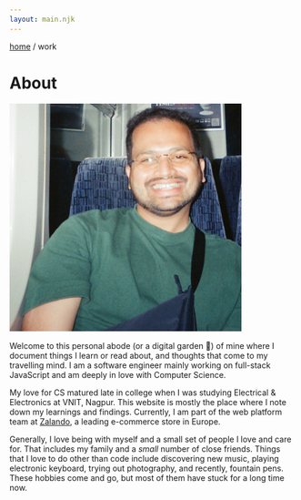 ```yaml
---
layout: main.njk
---
```


<span>
    <a href="/">home</a>
    <span>/</span>
    <span>work</span>
</span>
<h1 style="text-align: left">About</h1>

<img src="/img/mk_profile.png" height="400">

Welcome to this personal abode (or a digital garden 🌱) of mine where I document things I learn or read about, and thoughts that come to my travelling mind. I am a software engineer mainly working on full-stack JavaScript and am deeply in love with Computer Science.

My love for CS matured late in college when I was studying Electrical & Electronics at VNIT, Nagpur. This website is mostly the place where I note down my learnings and findings. Currently, I am part of the web platform team at [Zalando](https://en.zalando.de), a leading e-commerce store in Europe.

Generally, I love being with myself and a small set of people I love and care for. That includes my family and a _small_ number of close friends. Things that I love to do other than code include discovering new music, playing electronic keyboard, trying out photography, and recently, fountain pens. These hobbies come and go, but most of them have stuck for a long time now.
